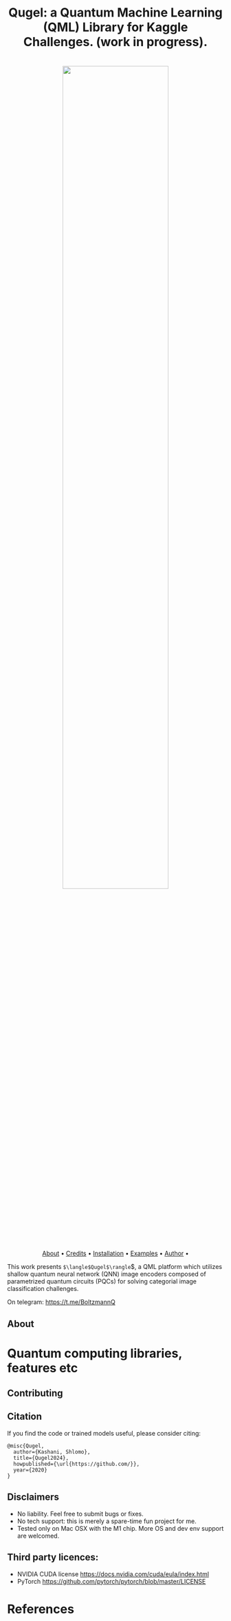 <h1 align="center">Qugel: a Quantum Machine Learning (QML) Library for Kaggle Challenges. (work in progress).</h1>

<h1 align="center">
  <img src="https://github.com/BoltzmannEntropy/qugel/blob/master/assets/logo002.png?raw=true" width="70%"></a>
</h1>


<p align="center">
  <a href="#about">About</a> •
  <a href="#credits">Credits</a> •
  <a href="#installation">Installation</a> •
  <a href="#examples">Examples</a> •
  <a href="#author">Author</a> •

</p>

This work presents `$\langle$Qugel$\rangle`$, a QML platform which utilizes shallow quantum neural network (QNN) image encoders composed of parametrized quantum circuits (PQCs) for solving categorial image classification challenges.

On telegram: https://t.me/BoltzmannQ

## About


# Quantum computing libraries, features etc


## Contributing


## Citation
If you find the code or trained models useful, please consider citing:

```
@misc{Qugel,
  author={Kashani, Shlomo},
  title={Qugel2024},
  howpublished={\url{https://github.com/}},
  year={2020}
}
```

## Disclaimers
 - No liability. Feel free to submit bugs or fixes.
 - No tech support: this is merely a spare-time fun project for me.
 - Tested only on Mac OSX with the M1 chip. More OS and dev env support are welcomed.


## Third party licences:
- NVIDIA CUDA license https://docs.nvidia.com/cuda/eula/index.html
- PyTorch https://github.com/pytorch/pytorch/blob/master/LICENSE

# References

